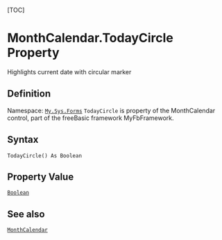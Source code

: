 [TOC]
# MonthCalendar.TodayCircle Property
Highlights current date with circular marker
## Definition
Namespace: [`My.Sys.Forms`](My.Sys.Forms.md)
`TodayCircle` is property of the MonthCalendar control, part of the freeBasic framework MyFbFramework.
## Syntax
```freeBasic
TodayCircle() As Boolean
```
## Property Value
[`Boolean`]("https://www.freebasic.net/wiki/KeyPgBoolean")
## See also
[`MonthCalendar`](MonthCalendar.md)
